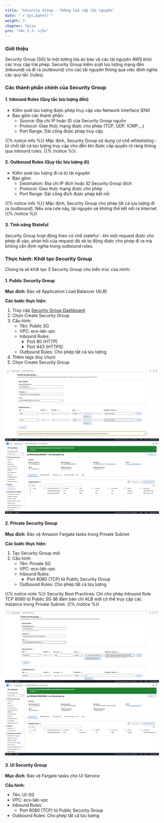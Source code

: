 ```yaml
---
title: "Security Group – Tường lửa cấp tài nguyên"
date: "`r Sys.Date()`"
weight: 3
chapter: false
pre: "<b> 2.3. </b>"
---
```


<!-- TODO: Thêm hình ảnh Architect Security Group -->
### Giới thiệu

Security Group (SG) là một tường lửa ảo bảo vệ các tài nguyên AWS khỏi các truy cập trái phép. Security Group kiểm soát lưu lượng mạng đến (inbound) và đi ra (outbound) cho các tài nguyên thông qua việc định nghĩa các quy tắc (rules).

### Các thành phần chính của Security Group

#### 1. Inbound Rules (Quy tắc lưu lượng đến)
- Kiểm soát lưu lượng được phép truy cập vào Network Interface (ENI)
- Bao gồm các thành phần:
  - Source: Địa chỉ IP hoặc ID của Security Group nguồn
  - Protocol: Giao thức mạng được cho phép (TCP, UDP, ICMP,...)
  - Port Range: Dải cổng được phép truy cập

{{% notice info %}}
Mặc định, Security Group sử dụng cơ chế whitelisting - từ chối tất cả lưu lượng truy cập cho đến khi được cấp quyền rõ ràng thông qua inbound rules.
{{% /notice %}}

#### 2. Outbound Rules (Quy tắc lưu lượng đi)
- Kiểm soát lưu lượng đi ra từ tài nguyên
- Bao gồm:
  - Destination: Địa chỉ IP đích hoặc ID Security Group đích
  - Protocol: Giao thức mạng được cho phép
  - Port Range: Dải cổng đích được phép kết nối

{{% notice info %}}
Mặc định, Security Group cho phép tất cả lưu lượng đi ra (outbound). Nếu xóa rule này, tài nguyên sẽ không thể kết nối ra Internet.
{{% /notice %}}

#### 3. Tính năng Stateful
Security Group hoạt động theo cơ chế stateful - khi một request được cho phép đi vào, phản hồi của request đó sẽ tự động được cho phép đi ra mà không cần định nghĩa trong outbound rules.

### Thực hành: Khởi tạo Security Group

Chúng ta sẽ khởi tạo 3 Security Group cho kiến trúc của mình:

#### 1. Public Security Group
**Mục đích**: Bảo vệ Application Load Balancer (ALB)

**Các bước thực hiện**:
1. Truy cập [Security Group Dashboard](console.aws.amazon.com/ec2/home#SecurityGroups)
2. Chọn Create Security Group
3. Cấu hình:
   - Tên: Public SG
   - VPC: ecs-lab-vpc
   - Inbound Rules:
     - Port 80 (HTTP)
     - Port 443 (HTTPS)
   - Outbound Rules: Cho phép tất cả lưu lượng
4. Thêm tags (tùy chọn)
5. Chọn Create Security Group

![Public SG Creation](image.png)
![Public SG Success](image-1.png)

#### 2. Private Security Group 
**Mục đích**: Bảo vệ Amazon Fargate tasks trong Private Subnet

**Các bước thực hiện**:
1. Tạo Security Group mới
2. Cấu hình:
   - Tên: Private SG
   - VPC: ecs-lab-vpc
   - Inbound Rules: 
     - Port 8080 (TCP) từ Public Security Group
   - Outbound Rules: Cho phép tất cả lưu lượng

{{% notice note %}}
Security Best Practices: Chỉ cho phép Inbound Rule TCP 8080 từ Public SG để đảm bảo chỉ ALB mới có thể truy cập các instance trong Private Subnet.
{{% /notice %}}

![Private SG Creation](image-2.png)
![Private SG Success](image-3.png)

#### 3. UI Security Group
**Mục đích**: Bảo vệ Fargate tasks cho UI Service

**Cấu hình**:
- Tên: UI-SG
- VPC: ecs-lab-vpc
- Inbound Rules:
  - Port 8080 (TCP) từ Public Security Group
- Outbound Rules: Cho phép tất cả lưu lượng

<!-- TODO: Thêm Hình ảnh UI SG -->